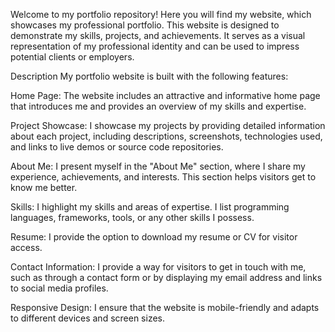 Welcome to my portfolio repository! Here you will find my website, which showcases my professional portfolio. This website is designed to demonstrate my skills, projects, and achievements. It serves as a visual representation of my professional identity and can be used to impress potential clients or employers.

Description
My portfolio website is built with the following features:

Home Page: The website includes an attractive and informative home page that introduces me and provides an overview of my skills and expertise.

Project Showcase: I showcase my projects by providing detailed information about each project, including descriptions, screenshots, technologies used, and links to live demos or source code repositories.

About Me: I present myself in the "About Me" section, where I share my experience, achievements, and interests. This section helps visitors get to know me better.

Skills: I highlight my skills and areas of expertise. I list programming languages, frameworks, tools, or any other skills I possess.

Resume: I provide the option to download my resume or CV for visitor access.

Contact Information: I provide a way for visitors to get in touch with me, such as through a contact form or by displaying my email address and links to social media profiles.

Responsive Design: I ensure that the website is mobile-friendly and adapts to different devices and screen sizes.
